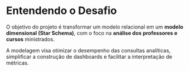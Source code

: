 # Entendendo o Desafio

O objetivo do projeto é transformar um modelo relacional em um **modelo dimensional (Star Schema)**, com o foco na **análise dos professores e cursos** ministrados.

A modelagem visa otimizar o desempenho das consultas analíticas, simplificar a construção de dashboards e facilitar a interpretação de métricas.
